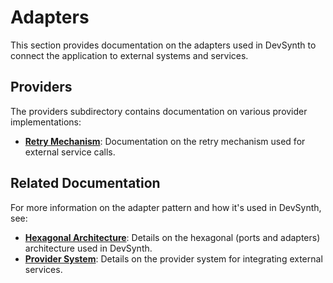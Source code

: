 # Adapters

This section provides documentation on the adapters used in DevSynth to connect the application to external systems and services.

## Providers

The providers subdirectory contains documentation on various provider implementations:

- **[Retry Mechanism](providers/retry_mechanism.md)**: Documentation on the retry mechanism used for external service calls.

## Related Documentation

For more information on the adapter pattern and how it's used in DevSynth, see:

- **[Hexagonal Architecture](../architecture/hexagonal_architecture.md)**: Details on the hexagonal (ports and adapters) architecture used in DevSynth.
- **[Provider System](../architecture/provider_system.md)**: Details on the provider system for integrating external services.